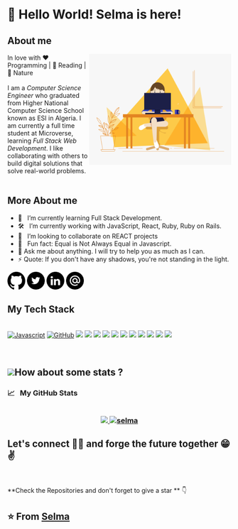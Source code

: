 # 👋 Hello World!  Selma is here!
 
 ## About me 
  <img align="right" alt="Person coding gif" src="assets/PersonCoding.gif" height="250" width="320" />
  In love with ❤️ Programming | 🖤 Reading | 💙 Nature
 <br>
<br>
I am a <i>Computer Science Engineer</i> who graduated from Higher National Computer Science School known as ESI in Algeria. I am currently a full time student at Microverse, learning <i>Full Stack Web Development</i>. I like  collaborating with others to build digital solutions that solve real-world problems.

<br/>
<br>

## More About me
- 🌱 &nbsp; I’m currently learning Full Stack Development.
- 🛠 &nbsp; I’m currently working with  JavaScript, React, Ruby, Ruby on Rails.
- 👯 &nbsp; I’m looking to collaborate on  REACT projects
- 👾 &nbsp; Fun fact: Equal is Not Always Equal in Javascript.
- 💬 Ask me about anything. I will try to help you as much as I can.
- ⚡ Quote: If you don't have any shadows, you're not standing in the light.

[<img src="assets/github.png" alt="github logo" width="40">](https://github.com/selma-belhadj) 
[<img src="assets/Twitter.png" width="40">](https://twitter.com/Bel_Selma16)
[<img src="assets/link.png" alt="linkedin logo" width="40">](https://www.linkedin.com/in/selma-belhadj/) 
[<img src="assets/email.png" alt="gmaillogo" width="40">](belhadjselma1@gmail.com)
</br>

## My Tech Stack
  
  <br>
 <a href="https://developer.mozilla.org/en-US/docs/Web/JavaScript"><img width="5%" src="https://media.giphy.com/media/ln7z2eWriiQAllfVcn/giphy.gif" alt="Javascript"></a>
  <a href="https://github.com/"><img width="5%" src="https://i.giphy.com/media/KzJkzjggfGN5Py6nkT/200.webp" alt="GitHub"></a>
  <a href="#"><img width="10%" src="https://www.vectorlogo.zone/logos/reactjs/reactjs-ar21.svg"></a>
  <a href="#"><img width="10%" src="https://www.vectorlogo.zone/logos/linux/linux-ar21.svg"></a>
  <a href="#"><img width="10%" src="https://www.vectorlogo.zone/logos/json/json-ar21.svg"></a>
  <a href="#"><img width="10%" src="https://www.vectorlogo.zone/logos/mysql/mysql-ar21.svg"></a>
  <a href="#"><img width="10%" src="https://www.vectorlogo.zone/logos/sqlite/sqlite-ar21.svg"></a>
  <a href="#"><img width="10%" src="https://media.giphy.com/media/kH6CqYiquZawmU1HI6/giphy.gif"></a>
  <a href="#"><img width="5%" src="https://i.giphy.com/media/IdyAQJVN2kVPNUrojM/200.webp"></a>
  <a href="#"><img width="10%" src="https://www.vectorlogo.zone/logos/getbootstrap/getbootstrap-ar21.svg"></a>
  <a href="#"><img width="30px" src="https://cdn.svgporn.com/logos/html-5.svg"></a>
  <a href="#"><img width="30px" src="https://cdn.svgporn.com/logos/css-3.svg"></a>
  <a href="#"><img width="50px" src="https://img.icons8.com/bubbles/2x/console.png"></a>
<br/>
<br>
<br>



## <img src="https://media.giphy.com/media/VgCDAzcKvsR6OM0uWg/giphy.gif" width="50">How about some stats ?


<h3>
  <summary>
    📈  &nbsp; My GitHub Stats
  </summary> 
  
  <br>

  <p align="center">
   <a href="https://github.com/selma-belhadj">
    <img height="180em" src="https://github-readme-stats-eight-theta.vercel.app/api?username=selma-belhadj&show_icons=true&theme=midnight-white&count_private=true"/>
    <img height="180em" src="https://github-readme-stats.vercel.app/api/top-langs/?username=selma-belhadj&show_icons=true&theme=midnight-white&layout=compact" alt="selma" />
  </a>
</p>
</h3>

<h2> Let's connect 👨‍💻 and forge the future together 😁✌   </h2> 

</br>

**Check the Repositories and don't forget to give a star ** 👇

⭐ From [Selma](https://github.com/selma-belhadj)
-------
